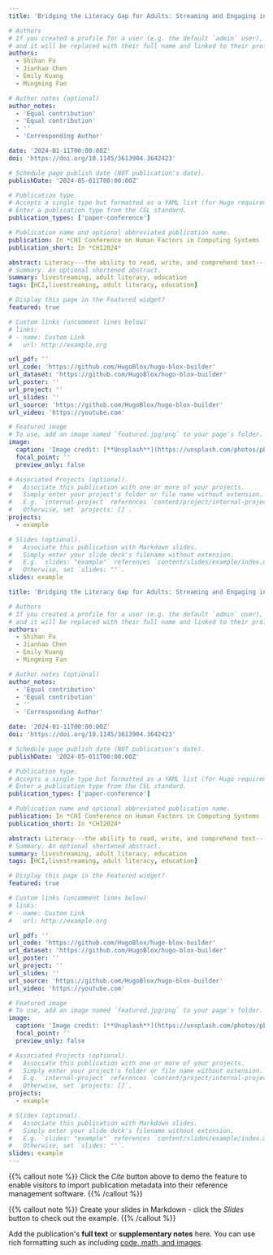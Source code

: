 ```yaml
---
title: 'Bridging the Literacy Gap for Adults: Streaming and Engaging in Adult Literacy Education through Livestreaming'

# Authors
# If you created a profile for a user (e.g. the default `admin` user), write the username (folder name) here
# and it will be replaced with their full name and linked to their profile.
authors:
  - Shihan Fu
  - Jianhao Chen
  - Emily Kuang
  - Mingming Fan

# Author notes (optional)
author_notes:
  - 'Equal contribution'
  - 'Equal contribution'
  - ''
  - 'Corresponding Author'

date: '2024-01-11T00:00:00Z'
doi: 'https://doi.org/10.1145/3613904.3642423'

# Schedule page publish date (NOT publication's date).
publishDate: '2024-05-011T00:00:00Z'

# Publication type.
# Accepts a single type but formatted as a YAML list (for Hugo requirements).
# Enter a publication type from the CSL standard.
publication_types: ['paper-conference']

# Publication name and optional abbreviated publication name.
publication: In *CHI Conference on Human Factors in Computing Systems (CHI'24)*
publication_short: In *CHI2024*

abstract: Literacy---the ability to read, write, and comprehend text---is an important topic addressed by UNESCO. Despite global efforts to promote adult literacy education, rural areas with limited resources still lag behind. As livestreaming has gained popularity in China , many streamers \rv{leveraged its accessibility and affordability to reach low-literate adults. To gain a better understanding of the practices and challenges faced by adult literacy education through livestreaming, we conducted a mixed-methods study involving a 7-day observation of livestreaming sessions and an interview study with twelve streamers and ten viewers. We discovered streamers' altruistic motives and unique interactive approaches. Viewers perceived livestreaming as a more engaging, community-supportive method than traditional approaches. We also identified both shared and unique challenges for streamers and viewers that limit its efficacy as a learning tool. Finally, we recognized opportunities to enhance educational equity, emphasizing design implications for advancing adult literacy education and promoting diversity in livestreaming.
# Summary. An optional shortened abstract.
summary: livestreaming, adult literacy, education
tags: [HCI,livestreaming, adult literacy, education]

# Display this page in the Featured widget?
featured: true

# Custom links (uncomment lines below)
# links:
# - name: Custom Link
#   url: http://example.org

url_pdf: ''
url_code: 'https://github.com/HugoBlox/hugo-blox-builder'
url_dataset: 'https://github.com/HugoBlox/hugo-blox-builder'
url_poster: ''
url_project: ''
url_slides: ''
url_source: 'https://github.com/HugoBlox/hugo-blox-builder'
url_video: 'https://youtube.com'

# Featured image
# To use, add an image named `featured.jpg/png` to your page's folder.
image:
  caption: 'Image credit: [**Unsplash**](https://unsplash.com/photos/pLCdAaMFLTE)'
  focal_point: ''
  preview_only: false

# Associated Projects (optional).
#   Associate this publication with one or more of your projects.
#   Simply enter your project's folder or file name without extension.
#   E.g. `internal-project` references `content/project/internal-project/index.md`.
#   Otherwise, set `projects: []`.
projects:
  - example

# Slides (optional).
#   Associate this publication with Markdown slides.
#   Simply enter your slide deck's filename without extension.
#   E.g. `slides: "example"` references `content/slides/example/index.md`.
#   Otherwise, set `slides: ""`.
slides: example

title: 'Bridging the Literacy Gap for Adults: Streaming and Engaging in Adult Literacy Education through Livestreaming'

# Authors
# If you created a profile for a user (e.g. the default `admin` user), write the username (folder name) here
# and it will be replaced with their full name and linked to their profile.
authors:
  - Shihan Fu
  - Jianhao Chen
  - Emily Kuang
  - Mingming Fan

# Author notes (optional)
author_notes:
  - 'Equal contribution'
  - 'Equal contribution'
  - ''
  - 'Corresponding Author'

date: '2024-01-11T00:00:00Z'
doi: 'https://doi.org/10.1145/3613904.3642423'

# Schedule page publish date (NOT publication's date).
publishDate: '2024-05-011T00:00:00Z'

# Publication type.
# Accepts a single type but formatted as a YAML list (for Hugo requirements).
# Enter a publication type from the CSL standard.
publication_types: ['paper-conference']

# Publication name and optional abbreviated publication name.
publication: In *CHI Conference on Human Factors in Computing Systems (CHI'24)*
publication_short: In *CHI2024*

abstract: Literacy---the ability to read, write, and comprehend text---is an important topic addressed by UNESCO. Despite global efforts to promote adult literacy education, rural areas with limited resources still lag behind. As livestreaming has gained popularity in China , many streamers \rv{leveraged its accessibility and affordability to reach low-literate adults. To gain a better understanding of the practices and challenges faced by adult literacy education through livestreaming, we conducted a mixed-methods study involving a 7-day observation of livestreaming sessions and an interview study with twelve streamers and ten viewers. We discovered streamers' altruistic motives and unique interactive approaches. Viewers perceived livestreaming as a more engaging, community-supportive method than traditional approaches. We also identified both shared and unique challenges for streamers and viewers that limit its efficacy as a learning tool. Finally, we recognized opportunities to enhance educational equity, emphasizing design implications for advancing adult literacy education and promoting diversity in livestreaming.
# Summary. An optional shortened abstract.
summary: livestreaming, adult literacy, education
tags: [HCI,livestreaming, adult literacy, education]

# Display this page in the Featured widget?
featured: true

# Custom links (uncomment lines below)
# links:
# - name: Custom Link
#   url: http://example.org

url_pdf: ''
url_code: 'https://github.com/HugoBlox/hugo-blox-builder'
url_dataset: 'https://github.com/HugoBlox/hugo-blox-builder'
url_poster: ''
url_project: ''
url_slides: ''
url_source: 'https://github.com/HugoBlox/hugo-blox-builder'
url_video: 'https://youtube.com'

# Featured image
# To use, add an image named `featured.jpg/png` to your page's folder.
image:
  caption: 'Image credit: [**Unsplash**](https://unsplash.com/photos/pLCdAaMFLTE)'
  focal_point: ''
  preview_only: false

# Associated Projects (optional).
#   Associate this publication with one or more of your projects.
#   Simply enter your project's folder or file name without extension.
#   E.g. `internal-project` references `content/project/internal-project/index.md`.
#   Otherwise, set `projects: []`.
projects:
  - example

# Slides (optional).
#   Associate this publication with Markdown slides.
#   Simply enter your slide deck's filename without extension.
#   E.g. `slides: "example"` references `content/slides/example/index.md`.
#   Otherwise, set `slides: ""`.
slides: example
---
```



{{% callout note %}}
Click the _Cite_ button above to demo the feature to enable visitors to import publication metadata into their reference management software.
{{% /callout %}}

{{% callout note %}}
Create your slides in Markdown - click the _Slides_ button to check out the example.
{{% /callout %}}

Add the publication's **full text** or **supplementary notes** here. You can use rich formatting such as including [code, math, and images](https://docs.hugoblox.com/content/writing-markdown-latex/).
